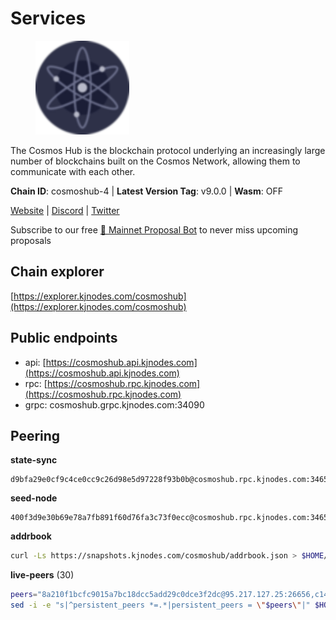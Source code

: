 # Services

<figure><img src="https://raw.githubusercontent.com/kj89/cosmos-images/main/logos/cosmoshub.png" width="150" alt=""><figcaption></figcaption></figure>

The Cosmos Hub is the blockchain protocol underlying an  increasingly large number of blockchains built on the  Cosmos Network, allowing them to communicate with each other.

**Chain ID**: cosmoshub-4 | **Latest Version Tag**: v9.0.0 | **Wasm**: OFF

[Website](https://hub.cosmos.network) | [Discord](https://discord.gg/cosmosnetwork) | [Twitter](https://twitter.com/cosmoshub)



Subscribe to our free [🤖 Mainnet Proposal Bot](https://t.me/kjnodes_proposal_bot) to never miss upcoming proposals


## Chain explorer
[https://explorer.kjnodes.com/cosmoshub](https://explorer.kjnodes.com/cosmoshub)

## Public endpoints

* api: [https://cosmoshub.api.kjnodes.com](https://cosmoshub.api.kjnodes.com)
* rpc: [https://cosmoshub.rpc.kjnodes.com](https://cosmoshub.rpc.kjnodes.com)
* grpc: cosmoshub.grpc.kjnodes.com:34090

## Peering

**state-sync**

```text
d9bfa29e0cf9c4ce0cc9c26d98e5d97228f93b0b@cosmoshub.rpc.kjnodes.com:34656
```

**seed-node**

```text
400f3d9e30b69e78a7fb891f60d76fa3c73f0ecc@cosmoshub.rpc.kjnodes.com:34659
```

**addrbook**
```bash
curl -Ls https://snapshots.kjnodes.com/cosmoshub/addrbook.json > $HOME/.gaia/config/addrbook.json
```

**live-peers** (30)
```bash
peers="8a210f1bcfc9015a7bc18dcc5add29c0dce3f2dc@95.217.127.25:26656,c14d39422b5d70d9084d19d286c7427c0762cdfc@162.55.92.114:2010,5b143d463427d9ad0b621f97c0b8933643e293da@35.212.90.144:26656,d9bfa29e0cf9c4ce0cc9c26d98e5d97228f93b0b@65.109.88.38:34656,36515aac2a928e227e7dc793a548b35b54bec974@45.63.82.80:26656,b79e1d3a621bdafd3a8d9a49dff8f4737d0bedc9@52.203.105.100:26656,aafa4ebe91fc15d7656ee640ce6869eddfbc72a9@54.159.132.131:26656,b6b9bc1a0c18d12be759111bb3a0d9a8958120c7@57.128.20.184:26656,2286eeee09fcf37e768dfffc0db8c821b9231b7b@204.16.244.78:26656,9edd51012df3a09395a48eb68a84723d6308e08c@35.212.116.100:26656,e0ab6c5cc86959853f499236b8297344802ac5f4@5.161.139.201:26656,6ecca845883e9273062ee515d2657080e6539d9e@65.109.32.148:26726,e3f76b923d03fc99510b31049144e22d8f0f0587@65.108.193.249:2010,1cce99042f884d669e7287e3e362bff8e385c63e@46.4.79.183:26726,61afb0f37c02031f285f6b27ead2a3e7a97cc28a@35.212.34.104:26656,460967e46cc013e5e3eb365c1a8d271b0662549f@35.208.242.182:26656,fe21dd474640247888fc7c4dce82da8da08a8bfd@135.181.113.227:26656,ca5011c44fd74d95e7fca487c69e301df195750c@65.108.122.246:26726,3da88430414ec9084c8983fe4d462cce655ff1f3@51.222.245.114:26656,32bdba6ced12cdf2e534566e6c3d66ee2f7ef494@84.244.95.229:26656,1279eae188599463661c3e2b9ab492615a6d7079@65.108.235.32:2010,0eeb20e044d632b279e67f2fe91f50e4fceab1fd@159.223.223.84:26656,1da54d20c7339713f1d6d28dd2117087dd33d0ca@5.9.59.145:26656,53b3651680ec3482d736808cbb3035940107f8ab@82.100.58.119:26656,b858ca4f3fed2c36b949cf67188b126e2542a39a@135.181.215.115:26726,f05ddce65f1e75babe01d05fef1bce5d8ffe0972@54.177.181.170:26656,971ed177b284db42108187867cb8694df48ac742@95.217.205.41:26656,d484b416598b98d3cd7f4dfb6faa30d75ee9d545@188.214.129.233:26656,9e14c8c48776a789f7029e88c260b2a6cbbf1417@35.212.85.141:26656,aa61bc0e8a42eda6ac1276c4279941714a4a38f4@88.99.70.38:26656"
sed -i -e "s|^persistent_peers *=.*|persistent_peers = \"$peers\"|" $HOME/.gaia/config/config.toml
```
